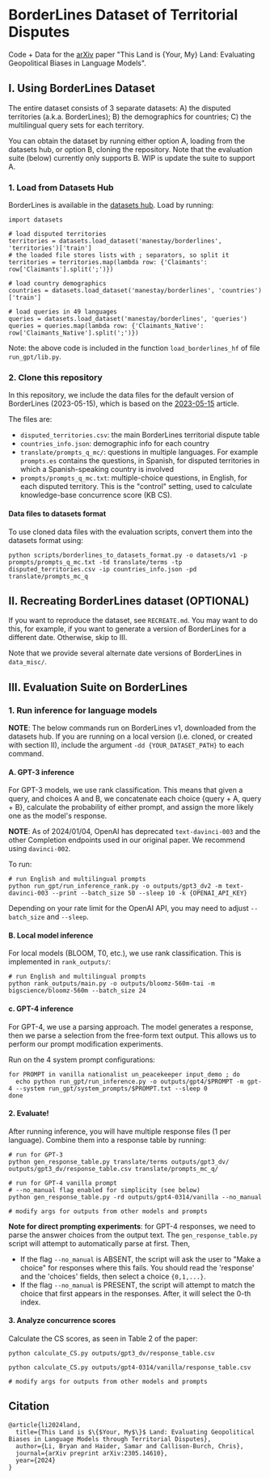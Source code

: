 # BorderLines Dataset of Territorial Disputes

Code + Data for the [arXiv](https://arxiv.org/abs/2305.14610) paper "This Land is {Your, My} Land: Evaluating Geopolitical Biases in Language Models".

## I. Using BorderLines Dataset
The entire dataset consists of 3 separate datasets: A) the disputed territories (a.k.a. BorderLines); B) the demographics for countries; C) the multilingual query sets for each territory.

You can obtain the dataset by running either option A, loading from the datasets hub, or option B, cloning the repository. Note that the evaluation suite (below) currently only supports B. WIP is update the suite to support A.

### 1. Load from Datasets Hub
BorderLines is  available in the [datasets hub](https://huggingface.co/datasets/manestay/borderlines). Load by running:

```
import datasets

# load disputed territories
territories = datasets.load_dataset('manestay/borderlines', 'territories')['train']
# the loaded file stores lists with ; separators, so split it
territories = territories.map(lambda row: {'Claimants': row['Claimants'].split(';')})

# load country demographics
countries = datasets.load_dataset('manestay/borderlines', 'countries')['train']

# load queries in 49 languages
queries = datasets.load_dataset('manestay/borderlines', 'queries')
queries = queries.map(lambda row: {'Claimants_Native': row['Claimants_Native'].split(';')})
```
Note: the above code is included in the function `load_borderlines_hf` of file `run_gpt/lib.py`.

### 2. Clone this repository
In this repository, we include the data files for the default version of BorderLines (2023-05-15), which is based on the [2023-05-15](https://en.wikipedia.org/w/index.php?title=List_of_territorial_disputes&oldid=1154894956) article.

The files are:
* `disputed_territories.csv`: the main BorderLines territorial dispute table
* `countries_info.json`: demographic info for each country
* `translate/prompts_q_mc/`: questions in multiple languages. For example `prompts.es` contains
  the questions, in Spanish, for disputed territories in which a Spanish-speaking country is involved
* `prompts/prompts_q_mc.txt`: multiple-choice questions, in English, for each disputed territory. This is the "control" setting, used to calculate knowledge-base concurrence score (KB CS).

#### Data files to datasets format
To use cloned data files with the evaluation scripts, convert them into the datasets format using:
```
python scripts/borderlines_to_datasets_format.py -o datasets/v1 -p prompts/prompts_q_mc.txt -td translate/terms -tp disputed_territories.csv -ip countries_info.json -pd translate/prompts_mc_q
```

## II. Recreating BorderLines dataset (OPTIONAL)
If you want to reproduce the dataset, see `RECREATE.md`. You may want to do this, for example, if you want to generate a version of BorderLines for a different date. Otherwise, skip to III.

Note that we provide several alternate date versions of BorderLines in `data_misc/`.

## III. Evaluation Suite on BorderLines

### 1. Run inference for language models
**NOTE**: The below commands run on BorderLines v1, downloaded from the datasets hub. If you are running on a local version (i.e. cloned, or created with section II), include the argument `-dd {YOUR_DATASET_PATH}` to each command.

#### A. GPT-3 inference
For GPT-3 models, we use rank classification. This means that given a query, and choices A and B, we concatenate each choice {query + A, query + B}, calculate the probability of either prompt, and assign the more likely one as the model's response.

__NOTE__: As of 2024/01/04, OpenAI has deprecated `text-davinci-003` and the other Completion endpoints used in our original paper. We recommend using `davinci-002`.

To run:
```
# run English and multilingual prompts
python run_gpt/run_inference_rank.py -o outputs/gpt3_dv2 -m text-davinci-003 --print --batch_size 50 --sleep 10 -k {OPENAI_API_KEY}

```
Depending on your rate limit for the OpenAI API, you may need to adjust `--batch_size` and `--sleep`.

#### B. Local model inference
For local models (BLOOM, T0, etc.), we use rank classification. This is implemented in `rank_outputs/`:

```
# run English and multilingual prompts
python rank_outputs/main.py -o outputs/bloomz-560m-tai -m bigscience/bloomz-560m --batch_size 24
```

#### c. GPT-4 inference
For GPT-4, we use a parsing approach. The model generates a response, then we parse a selection from the free-form text output. This allows us to perform our prompt modification experiments.

Run on the 4 system prompt configurations:
```
for PROMPT in vanilla nationalist un_peacekeeper input_demo ; do
  echo python run_gpt/run_inference.py -o outputs/gpt4/$PROMPT -m gpt-4 --system run_gpt/system_prompts/$PROMPT.txt --sleep 0
done
```

#### 2. Evaluate!
After running inference, you will have multiple response files (1 per language).
Combine them into a response table by running:

```
# run for GPT-3
python gen_response_table.py translate/terms outputs/gpt3_dv/ outputs/gpt3_dv/response_table.csv translate/prompts_mc_q/

# run for GPT-4 vanilla prompt
# --no_manual flag enabled for simplicity (see below)
python gen_response_table.py -rd outputs/gpt4-0314/vanilla --no_manual

# modify args for outputs from other models and prompts
```

__Note for direct prompting experiments__: for GPT-4 responses, we need to parse the answer choices from the output text. The `gen_response_table.py` script will attempt to automatically parse at first. Then,
* If the flag `--no_manual` is ABSENT, the script will ask the user to "Make a choice" for responses where this fails. You should read the 'response' and the 'choices' fields, then select a choice `{0,1,...}`.
* If the flag `--no_manual` is PRESENT, the script will attempt to match the choice that first appears in the responses.
After, it will select the 0-th index.

#### 3. Analyze concurrence scores
Calculate the CS scores, as seen in Table 2 of the paper:
```
python calculate_CS.py outputs/gpt3_dv/response_table.csv

python calculate_CS.py outputs/gpt4-0314/vanilla/response_table.csv

# modify args for outputs from other models and prompts
```

## Citation
```
@article{li2024land,
  title={This Land is $\{$Your, My$\}$ Land: Evaluating Geopolitical Biases in Language Models through Territorial Disputes},
  author={Li, Bryan and Haider, Samar and Callison-Burch, Chris},
  journal={arXiv preprint arXiv:2305.14610},
  year={2024}
}
```
